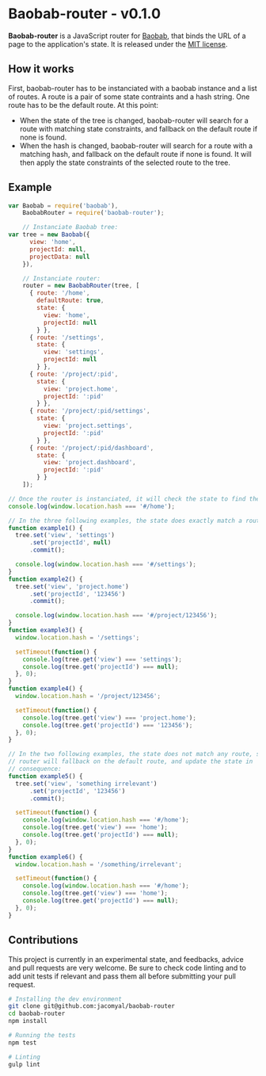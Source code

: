 # Baobab-router - v0.1.0

**Baobab-router** is a JavaScript router for [Baobab](https://github.com/Yomguithereal/baobab), that binds the URL of a page to the application's state. It is released under the [MIT license](./LICENSE).

## How it works

First, baobab-router has to be instanciated with a baobab instance and a list of routes. A route is a pair of some state contraints and a hash string. One route has to be the default route. At this point:

 - When the state of the tree is changed, baobab-router will search for a route with matching state constraints, and fallback on the default route if none is found.
 - When the hash is changed, baobab-router will search for a route with a matching hash, and fallback on the default route if none is found. It will then apply the state constraints of the selected route to the tree.

## Example
```javascript
var Baobab = require('baobab'),
    BaobabRouter = require('baobab-router');

    // Instanciate Baobab tree:
var tree = new Baobab({
      view: 'home',
      projectId: null,
      projectData: null
    }),

    // Instanciate router:
    router = new BaobabRouter(tree, [
      { route: '/home',
        defaultRoute: true,
        state: {
          view: 'home',
          projectId: null
        } },
      { route: '/settings',
        state: {
          view: 'settings',
          projectId: null
        } },
      { route: '/project/:pid',
        state: {
          view: 'project.home',
          projectId: ':pid'
        } },
      { route: '/project/:pid/settings',
        state: {
          view: 'project.settings',
          projectId: ':pid'
        } },
      { route: '/project/:pid/dashboard',
        state: {
          view: 'project.dashboard',
          projectId: ':pid'
        } }
    ]);

// Once the router is instanciated, it will check the state to find the route:
console.log(window.location.hash === '#/home');

// In the three following examples, the state does exactly match a route:
function example1() {
  tree.set('view', 'settings')
      .set('projectId', null)
      .commit();

  console.log(window.location.hash === '#/settings');
}
function example2() {
  tree.set('view', 'project.home')
      .set('projectId', '123456')
      .commit();

  console.log(window.location.hash === '#/project/123456');
}
function example3() {
  window.location.hash = '/settings';

  setTimeout(function() {
    console.log(tree.get('view') === 'settings');
    console.log(tree.get('projectId') === null);
  }, 0);
}
function example4() {
  window.location.hash = '/project/123456';

  setTimeout(function() {
    console.log(tree.get('view') === 'project.home');
    console.log(tree.get('projectId') === '123456');
  }, 0);
}

// In the two following examples, the state does not match any route, so the
// router will fallback on the default route, and update the state in
// consequence:
function example5() {
  tree.set('view', 'something irrelevant')
      .set('projectId', '123456')
      .commit();

  setTimeout(function() {
    console.log(window.location.hash === '#/home');
    console.log(tree.get('view') === 'home');
    console.log(tree.get('projectId') === null);
  }, 0);
}
function example6() {
  window.location.hash = '/something/irrelevant';

  setTimeout(function() {
    console.log(window.location.hash === '#/home');
    console.log(tree.get('view') === 'home');
    console.log(tree.get('projectId') === null);
  }, 0);
}
```

## Contributions

This project is currently in an experimental state, and feedbacks, advice and pull requests are very welcome. Be sure to check code linting and to add unit tests if relevant and pass them all before submitting your pull request.

```bash
# Installing the dev environment
git clone git@github.com:jacomyal/baobab-router
cd baobab-router
npm install

# Running the tests
npm test

# Linting
gulp lint
```
